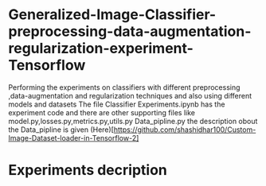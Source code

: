 # Generalized-Image-Classifier-preprocessing-data-augmentation-regularization-experiment-Tensorflow
Performing the experiments on classifiers with different preprocessing ,data-augmentation and regularization techniques and also using different models and datasets
The file Classifier Experiments.ipynb has the experiment code and there are other supporting files like model.py,losses.py,metrics.py,utils.py Data_pipline.py the description obout the Data_pipline is given (Here)[https://github.com/shashidhar100/Custom-Image-Dataset-loader-in-Tensorflow-2]
# Experiments decription

